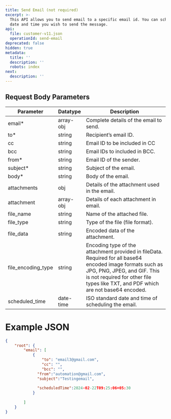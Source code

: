 ```yaml
---
title: Send Email (not required)
excerpt: >-
  This API allows you to send email to a specific email id. You can schedule the
  date and time you wish to send the message.
api:
  file: customer-v11.json
  operationId: send-email
deprecated: false
hidden: true
metadata:
  title: ''
  description: ''
  robots: index
next:
  description: ''
---
```

## Request Body Parameters

| Parameter            | Datatype  | Description                                                                                                                                                                                                                    |
| -------------------- | --------- | ------------------------------------------------------------------------------------------------------------------------------------------------------------------------------------------------------------------------------ |
| email\*              | array-obj | Complete details of the email to send.                                                                                                                                                                                         |
| to\*                 | string    | Recipient’s email ID.                                                                                                                                                                                                          |
| cc                   | string    | Email ID to be included in CC                                                                                                                                                                                                  |
| bcc                  | string    | Email IDs to included in BCC.                                                                                                                                                                                                  |
| from\*               | string    | Email ID of the sender.                                                                                                                                                                                                        |
| subject\*            | string    | Subject of the email.                                                                                                                                                                                                          |
| body\*               | string    | Body of the email.                                                                                                                                                                                                             |
| attachments          | obj       | Details of the attachment used in the email.                                                                                                                                                                                   |
| attachment           | array-obj | Details of each attachment in email.                                                                                                                                                                                           |
| file\_name           | string    | Name of the attached file.                                                                                                                                                                                                     |
| file\_type           | string    | Type of the file (file format).                                                                                                                                                                                                |
| file\_data           | string    | Encoded data of the attachment.                                                                                                                                                                                                |
| file\_encoding\_type | string    | Encoding type of the attachment provided in fileData. Required for all base64 encoded image formats such as JPG, PNG, JPEG, and GIF. This is not required for other file types like TXT, and PDF which are not base64 encoded. |
| scheduled\_time      | date-time | ISO standard date and time of scheduling the email.                                                                                                                                                                            |

# Example JSON

```json
{
    "root": {
        "email": [
            {
                "to": "email3@gmail.com",
                "cc": "",
                "bcc": "",
              "from":"automation@gmail.com",
              "subject":"Testingemail",
              
              "scheduledTime":2024-02-22T09:25:06+05:30
            }
            
        ]
    }
}
```